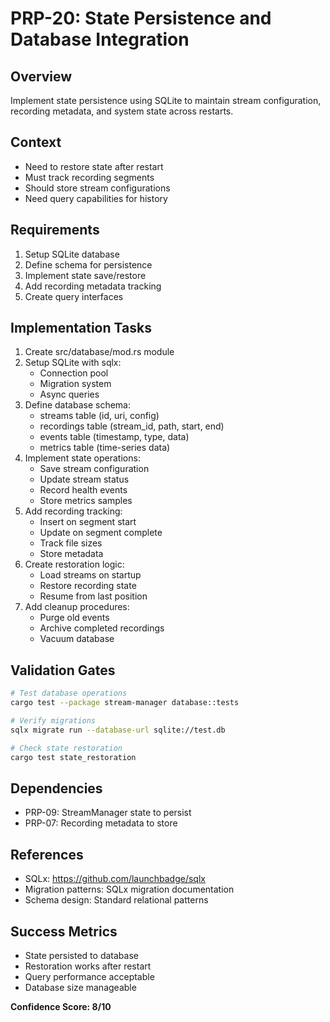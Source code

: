 # PRP-20: State Persistence and Database Integration

## Overview
Implement state persistence using SQLite to maintain stream configuration, recording metadata, and system state across restarts.

## Context
- Need to restore state after restart
- Must track recording segments
- Should store stream configurations
- Need query capabilities for history

## Requirements
1. Setup SQLite database
2. Define schema for persistence
3. Implement state save/restore
4. Add recording metadata tracking
5. Create query interfaces

## Implementation Tasks
1. Create src/database/mod.rs module
2. Setup SQLite with sqlx:
   - Connection pool
   - Migration system
   - Async queries
3. Define database schema:
   - streams table (id, uri, config)
   - recordings table (stream_id, path, start, end)
   - events table (timestamp, type, data)
   - metrics table (time-series data)
4. Implement state operations:
   - Save stream configuration
   - Update stream status
   - Record health events
   - Store metrics samples
5. Add recording tracking:
   - Insert on segment start
   - Update on segment complete
   - Track file sizes
   - Store metadata
6. Create restoration logic:
   - Load streams on startup
   - Restore recording state
   - Resume from last position
7. Add cleanup procedures:
   - Purge old events
   - Archive completed recordings
   - Vacuum database

## Validation Gates
```bash
# Test database operations
cargo test --package stream-manager database::tests

# Verify migrations
sqlx migrate run --database-url sqlite://test.db

# Check state restoration
cargo test state_restoration
```

## Dependencies
- PRP-09: StreamManager state to persist
- PRP-07: Recording metadata to store

## References
- SQLx: https://github.com/launchbadge/sqlx
- Migration patterns: SQLx migration documentation
- Schema design: Standard relational patterns

## Success Metrics
- State persisted to database
- Restoration works after restart
- Query performance acceptable
- Database size manageable

**Confidence Score: 8/10**